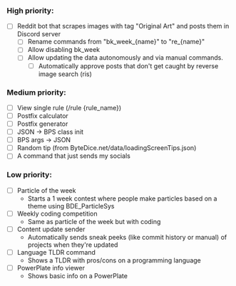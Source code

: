 ### High priority:
- [ ] Reddit bot that scrapes images with tag "Original Art" and posts them in Discord server
  - [ ] Rename commands from "bk_week_{name}" to "re_{name}"
  - [ ] Allow disabling bk_week
  - [ ] Allow updating the data autonomously and via manual commands.
    - [ ] Automatically approve posts that don't get caught by reverse image search (ris)
    <!-- - [ ] 10-minute schedule for updating Discord channel (IMPOSSIBLE / REALLY FUCKING HARD) -->

### Medium priority:
- [ ] View single rule (/rule {rule_name})
- [ ] Postfix calculator
- [ ] Postfix generator
- [ ] JSON -> BPS class init
- [ ] BPS args -> JSON
- [ ] Random tip (from ByteDice.net/data/loadingScreenTips.json)
- [ ] A command that just sends my socials

### Low priority:
- [ ] Particle of the week
  * Starts a 1 week contest where people make particles based on a theme using BDE_ParticleSys
- [ ] Weekly coding competition
  * Same as particle of the week but with coding
- [ ] Content update sender
  * Automatically sends sneak peeks (like commit history or manual) of projects when they're updated
- [ ] Language TLDR command
  * Shows a TLDR with pros/cons on a programming language
- [ ] PowerPlate info viewer
  * Shows basic info on a PowerPlate
